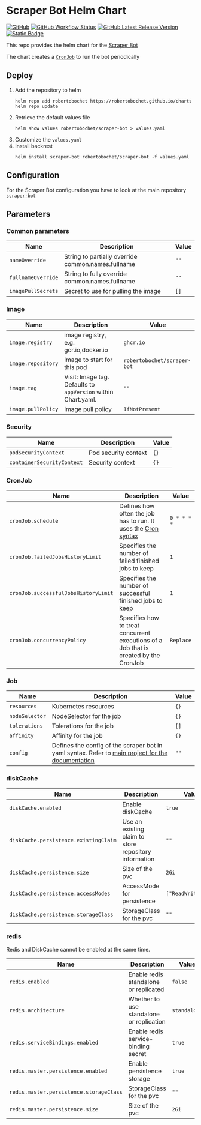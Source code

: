 # Scraper Bot Helm Chart

[![GitHub](https://img.shields.io/github/license/RobertoBochet/scraper-bot-chart?style=flat-square)](https://github.com/RobertoBochet/scraper-bot-chart)
[![GitHub Workflow Status](https://img.shields.io/github/actions/workflow/status/RobertoBochet/scraper-bot-chart/release.yml?label=publish%20chart&style=flat-square)](https://github.com/RobertoBochet/scraper-bot/pkgs/container/scraper-bot-chart)
[![GitHub Latest Release Version](https://img.shields.io/github/v/release/RobertoBochet/scraper-bot-chart?sort=semver&display_name=release&style=flat-square)](https://github.com/RobertoBochet/scraper-bot-chart/releases)
[![Static Badge](https://img.shields.io/endpoint?url=https://artifacthub.io/badge/repository/scraper-bot&style=flat-square)](https://artifacthub.io/packages/helm/robertobochet/scraper-bot)

This repo provides the helm chart for the [Scraper Bot](https://github.com/RobertoBochet/scraper-bot)

The chart creates a [`CronJob`](https://kubernetes.io/docs/concepts/workloads/controllers/cron-jobs/) to run the bot periodically

## Deploy

1. Add the repository to helm
   ```shell
   helm repo add robertobochet https://robertobochet.github.io/charts
   helm repo update
   ```
2. Retrieve the default values file
   ```shell
   helm show values robertobochet/scraper-bot > values.yaml
   ```
3. Customize the `values.yaml`
4. Install backrest
   ```shell
   helm install scraper-bot robertobochet/scraper-bot -f values.yaml
   ```

## Configuration

For the Scraper Bot configuration you have to look at the main repository [`scraper-bot`](ttps://github.com/RobertoBochet/scraper-bot)

## Parameters

### Common parameters

| Name               | Description                                        | Value |
| ------------------ | -------------------------------------------------- | ----- |
| `nameOverride`     | String to partially override common.names.fullname | `""`  |
| `fullnameOverride` | String to fully override common.names.fullname     | `""`  |
| `imagePullSecrets` | Secret to use for pulling the image                | `[]`  |

### Image

| Name               | Description                                                   | Value                       |
| ------------------ | ------------------------------------------------------------- | --------------------------- |
| `image.registry`   | image registry, e.g. gcr.io,docker.io                         | `ghcr.io`                   |
| `image.repository` | Image to start for this pod                                   | `robertobochet/scraper-bot` |
| `image.tag`        | Visit: Image tag. Defaults to `appVersion` within Chart.yaml. | `""`                        |
| `image.pullPolicy` | Image pull policy                                             | `IfNotPresent`              |

### Security

| Name                       | Description          | Value |
| -------------------------- | -------------------- | ----- |
| `podSecurityContext`       | Pod security context | `{}`  |
| `containerSecurityContext` | Security context     | `{}`  |

### CronJob

| Name                                 | Description                                                                                         | Value       |
| ------------------------------------ | --------------------------------------------------------------------------------------------------- | ----------- |
| `cronJob.schedule`                   | Defines how often the job has to run. It uses the [Cron syntax](https://en.wikipedia.org/wiki/Cron) | `0 * * * *` |
| `cronJob.failedJobsHistoryLimit`     | Specifies the number of failed finished jobs to keep                                                | `1`         |
| `cronJob.successfulJobsHistoryLimit` | Specifies the number of successful finished jobs to keep                                            | `1`         |
| `cronJob.concurrencyPolicy`          | Specifies how to treat concurrent executions of a Job that is created by the CronJob                | `Replace`   |

### Job

| Name           | Description                                                                                                                                       | Value |
| -------------- | ------------------------------------------------------------------------------------------------------------------------------------------------- | ----- |
| `resources`    | Kubernetes resources                                                                                                                              | `{}`  |
| `nodeSelector` | NodeSelector for the job                                                                                                                          | `{}`  |
| `tolerations`  | Tolerations for the job                                                                                                                           | `[]`  |
| `affinity`     | Affinity for the job                                                                                                                              | `{}`  |
| `config`       | Defines the config of the scraper bot in yaml syntax. Refer to [main project for the documentation](https://github.com/RobertoBochet/scraper-bot) | `""`  |

### diskCache

| Name                                  | Description                                           | Value               |
| ------------------------------------- | ----------------------------------------------------- | ------------------- |
| `diskCache.enabled`                   | Enable diskCache                                      | `true`              |
| `diskCache.persistence.existingClaim` | Use an existing claim to store repository information | `""`                |
| `diskCache.persistence.size`          | Size of the pvc                                       | `2Gi`               |
| `diskCache.persistence.accessModes`   | AccessMode for persistence                            | `["ReadWriteOnce"]` |
| `diskCache.persistence.storageClass`  | StorageClass for the pvc                              | `""`                |

### redis

Redis and DiskCache cannot be enabled at the same time.

| Name                                    | Description                              | Value        |
| --------------------------------------- | ---------------------------------------- | ------------ |
| `redis.enabled`                         | Enable redis standalone or replicated    | `false`      |
| `redis.architecture`                    | Whether to use standalone or replication | `standalone` |
| `redis.serviceBindings.enabled`         | Enable redis service-binding secret      | `true`       |
| `redis.master.persistence.enabled`      | Enable persistence storage               | `true`       |
| `redis.master.persistence.storageClass` | StorageClass for the pvc                 | `""`         |
| `redis.master.persistence.size`         | Size of the pvc                          | `2Gi`        |
